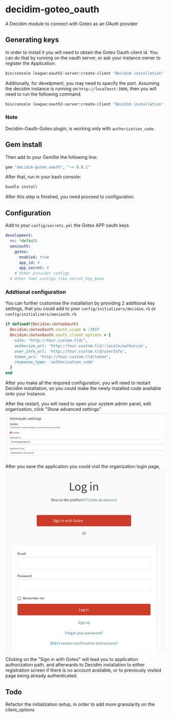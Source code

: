 # decidim-goteo_oauth
A Decidim module to connect with Goteo as an OAuth provider

## Generating keys
In order to install it you will need to obtain the Goteo Oauth client id. You can do that by running on the oauth server, or ask your instance owner to register the Application:

```bash 
bin/console league:oauth2-server:create-client "Decidim installation" --grant-type authorization_code --redirect-uri http://your.decidim.installation.tld/users/auth/goteo/callback  --allow-plain-text-pkce
```

Addtionally, for develpment, you may need to specify the port. Assuming the decidim instance is running on `http://localhost:3000`, then you will need to run the following command.

```bash
bin/console league:oauth2-server:create-client "Decidim installation" --grant-type authorization_code --redirect-uri http://localhost:3000/users/auth/goteo/callback  --allow-plain-text-pkce
```

### Note
Decidim-Oauth-Goteo plugin, is working only with `authorization_code`.

## Gem install
Then add to your Gemfile the following line:
```ruby
gem "decidim-goteo_oauth", "~> 0.0.1"
```

After that, run in your bash console:

```bash
bundle install  
```
After this step is finished, you need proceed to configuration.

## Configuration

Add to your `config/secrets.yml` the Goteo APP oauth keys
```yaml
development:
  <<: *default
  omniauth:
    goteo:
      enabled: true
      app_id: # 
      app_secret: # 
    # Other provider configs 
  # Other Yaml configs like secret_key_base   
```

### Addtional configuration
You can further customise the installation by providing 2 additional key settings, that you could add to your `config/initializers/decidim.rb` or
`config/initializers/omniauth.rb`

```ruby
if defined?(Decidim::GoteoOauth)
  Decidim::GoteoOauth.oauth_scope = :TEST
  Decidim::GoteoOauth.oauth_client_options = {
    site: "http://Your.custom.tld/",
    authorize_url: 'http://Your.custom.tld/:locale/authorize',
    user_info_url: 'http://Your.custom.tld/userInfo',
    token_url: "http://Your.custom.tld/token",
    response_type: 'authorization_code'
  }
end 
```

After you make all the required configuration, you will need to restart Decidim installation, so you could make the newly installed code available onto your Instance.

After the restart, you will need to open your system admin panel, edit organization, click "Show advanced settings"
![image](./screenshots/organization-settings.png)

After you save the application you could visit the organization login page,
![image](./screenshots/login-screen.png)

Clicking on the "Sign in with Goteo" will lead you to application authorization path, and afterwards to Decidim installation to either registration screen if there is no account available, or to previously visited page being already authenticated.
## Todo
Refactor the initialization setup, in order to add more granularity on the client_options